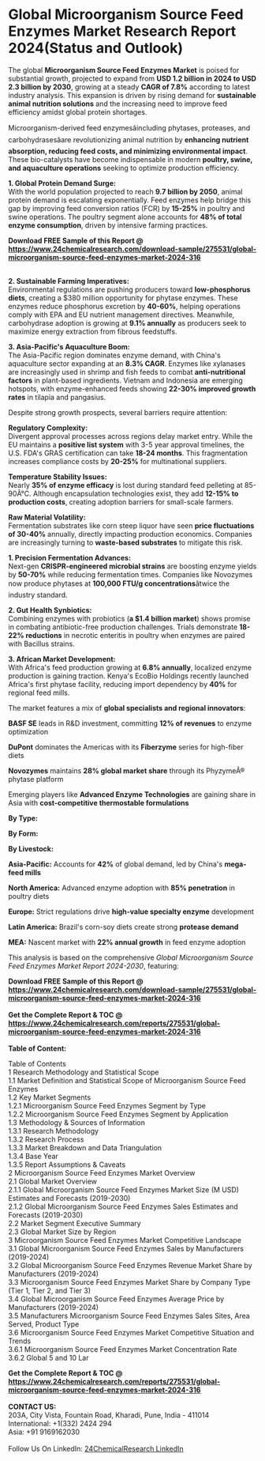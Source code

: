 <h1>Global Microorganism Source Feed Enzymes Market Research Report 2024(Status and Outlook)</h1><p>The global <strong>Microorganism Source Feed Enzymes Market</strong> is poised for substantial growth, projected to expand from <strong>USD 1.2 billion in 2024 to USD 2.3 billion by 2030</strong>, growing at a steady <strong>CAGR of 7.8%</strong> according to latest industry analysis. This expansion is driven by rising demand for <strong>sustainable animal nutrition solutions</strong> and the increasing need to improve feed efficiency amidst global protein shortages.</p><p>Microorganism-derived feed enzymesâincluding phytases, proteases, and carbohydrasesâare revolutionizing animal nutrition by <strong>enhancing nutrient absorption, reducing feed costs, and minimizing environmental impact</strong>. These bio-catalysts have become indispensable in modern <strong>poultry, swine, and aquaculture operations</strong> seeking to optimize production efficiency.</p><p><strong>1. Global Protein Demand Surge:</strong><br>
With the world population projected to reach <strong>9.7 billion by 2050</strong>, animal protein demand is escalating exponentially. Feed enzymes help bridge this gap by improving feed conversion ratios (FCR) by <strong>15-25%</strong> in poultry and swine operations. The poultry segment alone accounts for <strong>48% of total enzyme consumption</strong>, driven by intensive farming practices.</p><div><b>Download FREE Sample of this Report @ 
            <a href="https://www.24chemicalresearch.com/download-sample/275531/global-microorganism-source-feed-enzymes-market-2024-316">
            https://www.24chemicalresearch.com/download-sample/275531/global-microorganism-source-feed-enzymes-market-2024-316</a></b></div><br><p><strong>2. Sustainable Farming Imperatives:</strong><br>
Environmental regulations are pushing producers toward <strong>low-phosphorus diets</strong>, creating a $380 million opportunity for phytase enzymes. These enzymes reduce phosphorus excretion by <strong>40-60%</strong>, helping operations comply with EPA and EU nutrient management directives. Meanwhile, carbohydrase adoption is growing at <strong>9.1% annually</strong> as producers seek to maximize energy extraction from fibrous feedstuffs.</p><p><strong>3. Asia-Pacific's Aquaculture Boom:</strong><br>
The Asia-Pacific region dominates enzyme demand, with China's aquaculture sector expanding at an <strong>8.3% CAGR</strong>. Enzymes like xylanases are increasingly used in shrimp and fish feeds to combat <strong>anti-nutritional factors</strong> in plant-based ingredients. Vietnam and Indonesia are emerging hotspots, with enzyme-enhanced feeds showing <strong>22-30% improved growth rates</strong> in tilapia and pangasius.</p><p>Despite strong growth prospects, several barriers require attention:</p><p><strong>Regulatory Complexity:</strong><br>
Divergent approval processes across regions delay market entry. While the EU maintains a <strong>positive list system</strong> with 3-5 year approval timelines, the U.S. FDA's GRAS certification can take <strong>18-24 months</strong>. This fragmentation increases compliance costs by <strong>20-25%</strong> for multinational suppliers.</p><p><strong>Temperature Stability Issues:</strong><br>
Nearly <strong>35% of enzyme efficacy</strong> is lost during standard feed pelleting at 85-90Â°C. Although encapsulation technologies exist, they add <strong>12-15% to production costs</strong>, creating adoption barriers for small-scale farmers.</p><p><strong>Raw Material Volatility:</strong><br>
Fermentation substrates like corn steep liquor have seen <strong>price fluctuations of 30-40%</strong> annually, directly impacting production economics. Companies are increasingly turning to <strong>waste-based substrates</strong> to mitigate this risk.</p><p><strong>1. Precision Fermentation Advances:</strong><br>
Next-gen <strong>CRISPR-engineered microbial strains</strong> are boosting enzyme yields by <strong>50-70%</strong> while reducing fermentation times. Companies like Novozymes now produce phytases at <strong>100,000 FTU/g concentrations</strong>âtwice the industry standard.</p><p><strong>2. Gut Health Synbiotics:</strong><strong><br>
</strong>Combining enzymes with probiotics (<strong>a $1.4 billion market</strong>) shows promise in combating antibiotic-free production challenges. Trials demonstrate <strong>18-22% reductions</strong> in necrotic enteritis in poultry when enzymes are paired with Bacillus strains.</p><p><strong>3. African Market Development:</strong><br>
With Africa's feed production growing at <strong>6.8% annually</strong>, localized enzyme production is gaining traction. Kenya's EcoBio Holdings recently launched Africa's first phytase facility, reducing import dependency by <strong>40%</strong> for regional feed mills.</p><p>The market features a mix of <strong>global specialists and regional innovators</strong>:</p><p><strong>BASF SE</strong> leads in R&amp;D investment, committing <strong>12% of revenues</strong> to enzyme optimization</p><p><strong>DuPont</strong> dominates the Americas with its <strong>Fiberzyme</strong> series for high-fiber diets</p><p><strong>Novozymes</strong> maintains <strong>28% global market share</strong> through its PhyzymeÂ® phytase platform</p><p>Emerging players like <strong>Advanced Enzyme Technologies</strong> are gaining share in Asia with <strong>cost-competitive thermostable formulations</strong></p><p><strong>By Type:</strong></p><p><strong>By Form:</strong></p><p><strong>By Livestock:</strong></p><p><strong>Asia-Pacific:</strong> Accounts for <strong>42%</strong> of global demand, led by China's <strong>mega-feed mills</strong></p><p><strong>North America:</strong> Advanced enzyme adoption with <strong>85% penetration</strong> in poultry diets</p><p><strong>Europe:</strong> Strict regulations drive <strong>high-value specialty enzyme</strong> development</p><p><strong>Latin America:</strong> Brazil's corn-soy diets create strong <strong>protease demand</strong></p><p><strong>MEA:</strong> Nascent market with <strong>22% annual growth</strong> in feed enzyme adoption</p><p>This analysis is based on the comprehensive <em>Global Microorganism Source Feed Enzymes Market Report 2024-2030</em>, featuring:</p><div><b>Download FREE Sample of this Report @ 
            <a href="https://www.24chemicalresearch.com/download-sample/275531/global-microorganism-source-feed-enzymes-market-2024-316">
            https://www.24chemicalresearch.com/download-sample/275531/global-microorganism-source-feed-enzymes-market-2024-316</a></b></div><br><div><b>Get the Complete Report & TOC @ 
            <a href="https://www.24chemicalresearch.com/reports/275531/global-microorganism-source-feed-enzymes-market-2024-316">
            https://www.24chemicalresearch.com/reports/275531/global-microorganism-source-feed-enzymes-market-2024-316</a></b></div><br>
            <b>Table of Content:</b><p>Table of Contents<br />
1 Research Methodology and Statistical Scope<br />
1.1 Market Definition and Statistical Scope of Microorganism Source Feed Enzymes<br />
1.2 Key Market Segments<br />
1.2.1 Microorganism Source Feed Enzymes Segment by Type<br />
1.2.2 Microorganism Source Feed Enzymes Segment by Application<br />
1.3 Methodology & Sources of Information<br />
1.3.1 Research Methodology<br />
1.3.2 Research Process<br />
1.3.3 Market Breakdown and Data Triangulation<br />
1.3.4 Base Year<br />
1.3.5 Report Assumptions & Caveats<br />
2 Microorganism Source Feed Enzymes Market Overview<br />
2.1 Global Market Overview<br />
2.1.1 Global Microorganism Source Feed Enzymes Market Size (M USD) Estimates and Forecasts (2019-2030)<br />
2.1.2 Global Microorganism Source Feed Enzymes Sales Estimates and Forecasts (2019-2030)<br />
2.2 Market Segment Executive Summary<br />
2.3 Global Market Size by Region<br />
3 Microorganism Source Feed Enzymes Market Competitive Landscape<br />
3.1 Global Microorganism Source Feed Enzymes Sales by Manufacturers (2019-2024)<br />
3.2 Global Microorganism Source Feed Enzymes Revenue Market Share by Manufacturers (2019-2024)<br />
3.3 Microorganism Source Feed Enzymes Market Share by Company Type (Tier 1, Tier 2, and Tier 3)<br />
3.4 Global Microorganism Source Feed Enzymes Average Price by Manufacturers (2019-2024)<br />
3.5 Manufacturers Microorganism Source Feed Enzymes Sales Sites, Area Served, Product Type<br />
3.6 Microorganism Source Feed Enzymes Market Competitive Situation and Trends<br />
3.6.1 Microorganism Source Feed Enzymes Market Concentration Rate<br />
3.6.2 Global 5 and 10 Lar</p><div><b>Get the Complete Report & TOC @ 
            <a href="https://www.24chemicalresearch.com/reports/275531/global-microorganism-source-feed-enzymes-market-2024-316">
            https://www.24chemicalresearch.com/reports/275531/global-microorganism-source-feed-enzymes-market-2024-316</a></b></div><br><b>CONTACT US:</b><br>
            203A, City Vista, Fountain Road, Kharadi, Pune, India - 411014<br>
            International: +1(332) 2424 294<br>
            Asia: +91 9169162030 <br><br>
            Follow Us On LinkedIn: <a href="https://www.linkedin.com/company/24chemicalresearch/">24ChemicalResearch LinkedIn</a>